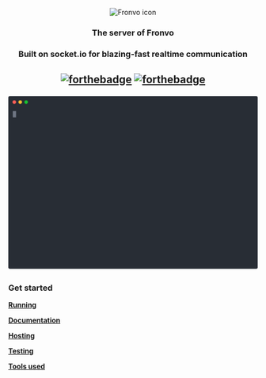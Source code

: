 <p align='center'><img src='https://i.ibb.co/88C4JbF/fronvo-logo.png' alt='Fronvo icon'></p>
<h3 align='center'>The server of Fronvo</h3>
<h3 align='center'>Built on socket.io for blazing-fast realtime communication</h3>
<h2 align='center'>  

[![forthebadge](https://forthebadge.com/images/badges/made-with-typescript.svg)](https://forthebadge.com)
[![forthebadge](https://forthebadge.com/images/badges/built-with-love.svg)](https://forthebadge.com)
  
<img src='https://raw.githubusercontent.com/Fronvo/fronvo/master/assets/svgs/demo-run-local.svg' alt='Fronvo demo run'>
  
</h2>

### Get started

**[Running](https://github.com/Fronvo/fronvo/blob/master/RUNNING.md)**

**[Documentation](https://github.com/Fronvo/fronvo/blob/master/DOCUMENTATION.md)**

**[Hosting](https://github.com/Fronvo/fronvo/blob/master/HOSTING.md)**

**[Testing](https://github.com/Fronvo/fronvo/blob/master/TESTING.md)**

**[Tools used](https://github.com/Fronvo/fronvo/blob/master/TOOLS.md)**
